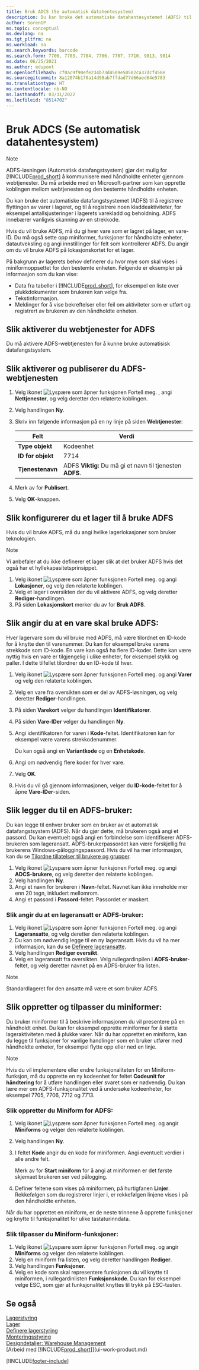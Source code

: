 ```yaml
---
title: Bruk ADCS (Se automatisk datahentesystem)
description: Du kan bruke det automatiske datahentesystemet (ADFS) til å registrere flytting av varer i lageret, og til å registrere enkelte journalaktiviteter.
author: SorenGP
ms.topic: conceptual
ms.devlang: na
ms.tgt_pltfrm: na
ms.workload: na
ms.search.keywords: barcode
ms.search.form: 7700, 7703, 7704, 7706, 7707, 7710, 9813, 9814
ms.date: 06/25/2021
ms.author: edupont
ms.openlocfilehash: cf0ac9f90efe234b73d4509e50502ca37dcf458e
ms.sourcegitcommit: 8a12074b170a14d98ab7ffdad77d66aed64e5783
ms.translationtype: HT
ms.contentlocale: nb-NO
ms.lasthandoff: 03/31/2022
ms.locfileid: "8514702"
---
```

# <a name="use-automated-data-capture-systems-adcs"></a>Bruk ADCS (Se automatisk datahentesystem)

> [!NOTE]
> ADFS-løsningen (Automatisk datafangstsystem) gjør det mulig for [!INCLUDE[prod_short](includes/prod_short.md)] å kommunisere med håndholdte enheter gjennom webtjenester. Du må arbeide med en Microsoft-partner som kan opprette koblingen mellom webtjenesten og den bestemte håndholdte enheten. 

Du kan bruke det automatiske datafangstsystemet (ADFS) til å registrere flyttingen av varer i lageret, og til å registrere noen kladdeaktiviteter, for eksempel antallsjusteringer i lagerets varekladd og beholdning. ADFS innebærer vanligvis skanning av en strekkode.

Hvis du vil bruke ADFS, må du gi hver vare som er lagret på lager, en vare-ID. Du må også sette opp miniformer, funksjoner for håndholdte enheter, datautveksling og angi innstillinger for felt som kontrollerer ADFS. Du angir om du vil bruke ADFS på lokasjonskortet for et lager.

På bakgrunn av lagerets behov definerer du hvor mye som skal vises i miniformoppsettet for den bestemte enheten. Følgende er eksempler på informasjon som du kan vise:  

- Data fra tabeller i [!INCLUDE[prod_short](includes/prod_short.md)], for eksempel en liste over plukkdokumenter som brukeren kan velge fra.  
- Tekstinformasjon.  
- Meldinger for å vise bekreftelser eller feil om aktiviteter som er utført og registrert av brukeren av den håndholdte enheten.

## <a name="to-enable-web-services-for-adcs"></a>Slik aktiverer du webtjenester for ADFS
Du må aktivere ADFS-webtjenesten for å kunne bruke automatisisk datafangstsystem.  

## <a name="to-enable-and-publish-the-adcs-web-service"></a>Slik aktiverer og publiserer du ADFS-webtjenesten  

1. Velg ikonet ![Lyspære som åpner funksjonen Fortell meg.](media/ui-search/search_small.png "Fortell hva du vil gjøre") , angi **Nettjenester**, og velg deretter den relaterte koblingen.
2. Velg handlingen **Ny**.  
3. Skriv inn følgende informasjon på en ny linje på siden **Webtjenester**:  

    |Felt|Verdi|  
    |---------------------------------|-----------|  
    |**Type objekt**|Kodeenhet|  
    |**ID for objekt**|7714|  
    |**Tjenestenavn**|ADFS **Viktig:** Du må gi et navn til tjenesten **ADFS**.|  

5. Merk av for **Publisert**.  
6. Velg **OK**-knappen.  

## <a name="to-set-up-a-warehouse-to-use-adcs"></a>Slik konfigurerer du et lager til å bruke ADFS  
Hvis du vil bruke ADFS, må du angi hvilke lagerlokasjoner som bruker teknologien.  

> [!NOTE]  
>  Vi anbefaler at du ikke definerer et lager slik at det bruker ADFS hvis det også har et hyllekapasitetsprinsippet.

1.  Velg ikonet ![Lyspære som åpner funksjonen Fortell meg.](media/ui-search/search_small.png "Fortell hva du vil gjøre") og angi **Lokasjoner**, og velg den relaterte koblingen.
2.  Velg et lager i oversikten der du vil aktivere ADFS, og velg deretter **Rediger**-handlingen.
3. På siden **Lokasjonskort** merker du av for **Bruk ADFS**.  

## <a name="to-specify-an-item-to-use-adcs"></a>Slik angir du at en vare skal bruke ADFS:  
Hver lagervare som du vil bruke med ADFS, må være tilordnet en ID-kode for å knytte den til varenummer. Du kan for eksempel bruke varens strekkode som ID-kode. En vare kan også ha flere ID-koder. Dette kan være nyttig hvis en vare er tilgjengelig i ulike enheter, for eksempel stykk og paller. I dette tilfellet tilordner du en ID-kode til hver.    

1.  Velg ikonet ![Lyspære som åpner funksjonen Fortell meg.](media/ui-search/search_small.png "Fortell hva du vil gjøre") og angi **Varer** og velg den relaterte koblingen.  
2.  Velg en vare fra oversikten som er del av ADFS-løsningen, og velg deretter **Rediger**-handlingen.
3. På siden **Varekort** velger du handlingen **Identifikatorer**.
4. På siden **Vare-IDer** velger du handlingen **Ny**.
5. Angi identifikatoren for varen i **Kode**-feltet. Identifikatoren kan for eksempel være varens strekkodenummer.  

    Du kan også angi en **Variantkode** og en **Enhetskode**.  

6. Angi om nødvendig flere koder for hver vare.
7. Velg **OK**.  
8.  Hvis du vil gå gjennom informasjonen, velger du **ID-kode**-feltet for å åpne **Vare-IDer**-siden.

## <a name="to-add-an-adcs-user"></a>Slik legger du til en ADFS-bruker:  
Du kan legge til enhver bruker som en bruker av et automatisk datafangstsystem (ADFS). Når du gjør dette, må brukeren også angi et passord. Du kan eventuelt også angi en forbindelse som identifiserer ADFS-brukeren som lageransatt. ADFS-brukerpassordet kan være forskjellig fra brukerens Windows-påloggingspassord. Hvis du vil ha mer informasjon, kan du se [Tilordne tillatelser til brukere og grupper](ui-define-granular-permissions.md).

1.  Velg ikonet ![Lyspære som åpner funksjonen Fortell meg.](media/ui-search/search_small.png "Fortell hva du vil gjøre") og angi **ADCS-brukere**, og velg deretter den relaterte koblingen.  
2. Velg handlingen **Ny**.  
3.  Angi et navn for brukeren i **Navn**-feltet. Navnet kan ikke inneholde mer enn 20 tegn, inkludert mellomrom.  
4.  Angi et passord i **Passord**-feltet. Passordet er maskert.  

### <a name="to-specify-that-a-warehouse-employee-is-an-adcs-user"></a>Slik angir du at en lageransatt er ADFS-bruker:  
1.  Velg ikonet ![Lyspære som åpner funksjonen Fortell meg.](media/ui-search/search_small.png "Fortell hva du vil gjøre") og angi **Lageransatte**, og velg deretter den relaterte koblingen.  
2.  Du kan om nødvendig legge til en ny lageransatt. Hvis du vil ha mer informasjon, kan du se [Definere lageransatte](warehouse-how-to-set-up-warehouse-employees.md).  
3.  Velg handlingen **Rediger oversikt**.  
4.  Velg en lageransatt fra oversikten. Velg rullegardinpilen i **ADFS-bruker**-feltet, og velg deretter navnet på en ADFS-bruker fra listen.  

> [!NOTE]  
>  Standardlageret for den ansatte må være et som bruker ADFS.

## <a name="to-create-and-customize-miniforms"></a>Slik oppretter og tilpasser du miniformer:
Du bruker miniformer til å beskrive informasjonen du vil presentere på en håndholdt enhet. Du kan for eksempel opprette miniformer for å støtte lageraktiviteten med å plukke varer. Når du har opprettet en miniform, kan du legge til funksjoner for vanlige handlinger som en bruker utfører med håndholdte enheter, for eksempel flytte opp eller ned en linje.  

> [!NOTE] 
> Hvis du vil implementere eller endre funksjonaliteten for en Miniform-funksjon, må du opprette en ny kodeenhet for feltet **Codeunit for håndtering** for å utføre handlingen eller svaret som er nødvendig. Du kan lære mer om ADFS-funksjonalitet ved å undersøke kodeenheter, for eksempel 7705, 7706, 7712 og 7713.  

### <a name="to-create-a-miniform-for-adcs"></a>Slik oppretter du Miniform for ADFS:  
1.  Velg ikonet ![Lyspære som åpner funksjonen Fortell meg.](media/ui-search/search_small.png "Fortell hva du vil gjøre") og angir **Miniforms** og velger den relaterte koblingen.  
2. Velg handlingen **Ny**.  
3.  I feltet **Kode** angir du en kode for miniformen. Angi eventuelt verdier i alle andre felt.  

    Merk av for **Start miniform** for å angi at miniformen er det første skjemaet brukeren ser ved pålogging.  

4.  Definer feltene som vises på miniformen, på hurtigfanen **Linjer**. Rekkefølgen som du registrerer linjer i, er rekkefølgen linjene vises i på den håndholdte enheten.  

Når du har opprettet en miniform, er de neste trinnene å opprette funksjoner og knytte til funksjonalitet for ulike tastaturinndata.  

### <a name="to-customize-miniform-functions"></a>Slik tilpasser du Miniform-funksjoner:  
1.  Velg ikonet ![Lyspære som åpner funksjonen Fortell meg.](media/ui-search/search_small.png "Fortell hva du vil gjøre") og angir **Miniforms** og velger den relaterte koblingen.  
2.  Velg en miniform fra listen, og velg deretter handlingen **Rediger**.  
3.  Velg handlingen **Funksjoner**.  
4.  Velg en kode som skal representere funksjonen du vil knytte til miniformen, i rullegardinlisten **Funksjonskode**. Du kan for eksempel velge ESC, som gjør at funksjonalitet knyttes til trykk på ESC-tasten.  

## <a name="see-also"></a>Se også  
[Lagerstyring](warehouse-manage-warehouse.md)  
[Lager](inventory-manage-inventory.md)  
[Definere lagerstyring](warehouse-setup-warehouse.md)     
[Monteringsstyring](assembly-assemble-items.md)    
[Designdetaljer: Warehouse Management](design-details-warehouse-management.md)  
[Arbeid med [!INCLUDE[prod_short](includes/prod_short.md)]](ui-work-product.md)


[!INCLUDE[footer-include](includes/footer-banner.md)]